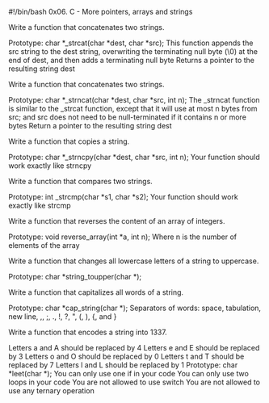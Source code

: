 #!/bin/bash
0x06. C - More pointers, arrays and strings



Write a function that concatenates two strings.

Prototype: char *_strcat(char *dest, char *src);
This function appends the src string to the dest string, overwriting the terminating null byte (\0) at the end of dest, and then adds a terminating null byte
Returns a pointer to the resulting string dest


Write a function that concatenates two strings.

Prototype: char *_strncat(char *dest, char *src, int n);
The _strncat function is similar to the _strcat function, except that
it will use at most n bytes from src; and
src does not need to be null-terminated if it contains n or more bytes
Return a pointer to the resulting string dest


Write a function that copies a string.

Prototype: char *_strncpy(char *dest, char *src, int n);
Your function should work exactly like strncpy


Write a function that compares two strings.

Prototype: int _strcmp(char *s1, char *s2);
Your function should work exactly like strcmp


Write a function that reverses the content of an array of integers.

Prototype: void reverse_array(int *a, int n);
Where n is the number of elements of the array


Write a function that changes all lowercase letters of a string to uppercase.

Prototype: char *string_toupper(char *);


Write a function that capitalizes all words of a string.

Prototype: char *cap_string(char *);
Separators of words: space, tabulation, new line, ,, ;, ., !, ?, ", (, ), {, and }


Write a function that encodes a string into 1337.

Letters a and A should be replaced by 4
Letters e and E should be replaced by 3
Letters o and O should be replaced by 0
Letters t and T should be replaced by 7
Letters l and L should be replaced by 1
Prototype: char *leet(char *);
You can only use one if in your code
You can only use two loops in your code
You are not allowed to use switch
You are not allowed to use any ternary operation
